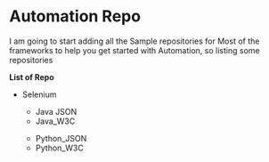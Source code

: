 <h1>Automation Repo</h1>

<p>I am going to start adding all the Sample repositories for Most of the frameworks to help you get started with Automation, so listing some repositories</p>

<b>List of Repo</b>
<ul>
  <li>Selenium</li>
  <ul>
    <li>Java JSON</li>
    <li>Java_W3C</li>
  </ul>
  <ul>
    <li>Python_JSON</li>
    <li>Python_W3C</li>
  </ul>
</ul>
